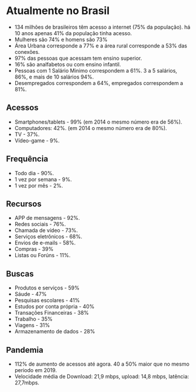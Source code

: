 # Atualmente no Brasil
 - 134 milhões de brasileiros têm acesso a internet (75% da população). há 10 anos apenas 41% da população tinha acesso.
 - Mulheres são 74% e homens são 73%
 - Área Urbana corresponde a 77% e a área rural corresponde a 53% das conexões.
 - 97% das pessoas que acessam tem ensino superior.
 - 16% são analfabetos ou com ensino infantil.
 - Pessoas com 1 Salário Minimo correspondem a 61%. 3 a 5 salários, 86%, e mais de 10 salários 94%.
 - Desempregados correspondem a 64%, empregados correspondem a 81%.

## Acessos
 - Smartphones/tablets - 99% (em 2014 o mesmo número era de 56%).
 - Computadores: 42%. (em 2014 o mesmo número era de 80%).
 - TV - 37%.
 - Vídeo-game - 9%.

## Frequência
 - Todo dia - 90%.
 - 1 vez por semana - 9%.
 - 1 vez por mês - 2%.

## Recursos
 - APP de mensagens - 92%.
 - Redes sociais - 76%.
 - Chamada de vídeo - 73%.
 - Serviços eletrônicos - 68%.
 - Envios de e-mails - 58%.
 - Compras - 39%
 - Listas ou Forúns - 11%.

## Buscas
 - Produtos e serviços - 59%
 - Sáude - 47%
 - Pesquisas escolares - 41%
 - Estudos por conta própria - 40%
 - Transações Financeiras - 38%
 - Trabalho - 35%
 - Viagens - 31%
 - Armazenamento de dados - 28%

## Pandemia
 - 112% de aumento de acessos até agora. 40 a 50% maior que no mesmo periodo em 2019.
 - Velocidade média de Download: 21,9 mbps, upload: 14,8 mbps, latência: 27,7mbps.



